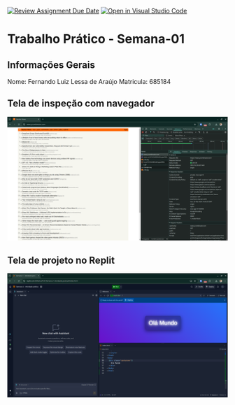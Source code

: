 [![Review Assignment Due Date](https://classroom.github.com/assets/deadline-readme-button-22041afd0340ce965d47ae6ef1cefeee28c7c493a6346c4f15d667ab976d596c.svg)](https://classroom.github.com/a/egWsXDcZ)
[![Open in Visual Studio Code](https://classroom.github.com/assets/open-in-vscode-2e0aaae1b6195c2367325f4f02e2d04e9abb55f0b24a779b69b11b9e10269abc.svg)](https://classroom.github.com/online_ide?assignment_repo_id=18208579&assignment_repo_type=AssignmentRepo)
# Trabalho Prático - Semana-01

## Informações Gerais
Nome: Fernando Luiz Lessa de Araújo
Matricula: 685184

## Tela de inspeção com navegador
![Hacker News](images/hackernews.png)

## Tela de projeto no Replit

![Projeto Olá Mundo](images/olamundo.png)